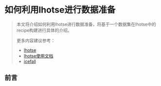 # 如何利用lhotse进行数据准备
>本文将介绍如何利用lhotse进行数据准备，将基于一个数据集在lhotse中的recipe构建进行具体的介绍。
>
> 更多内容建议参考：
> 
> - [lhotse](https://github.com/lhotse-speech/lhotse "lhotse")
> - [lhotse使用文档](https://lhotse.readthedocs.io/en/latest/)
> - [icefall](https://github.com/k2-fsa/icefall "icefall")

## 前言